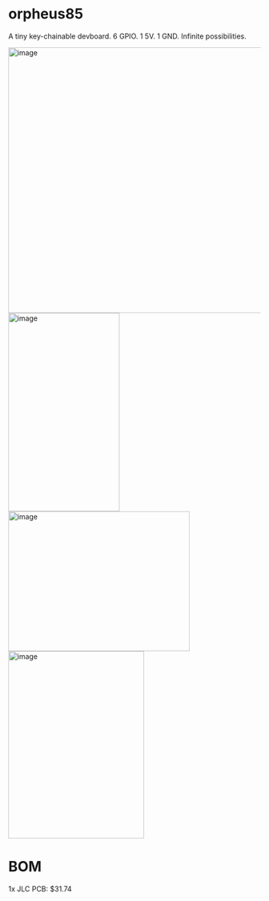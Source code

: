 # orpheus85
A tiny key-chainable devboard. 6 GPIO. 1 5V. 1 GND. Infinite possibilities. 

<img width="739" height="530" alt="image" src="https://github.com/user-attachments/assets/aa0b2247-cb72-4334-889c-09ae6431c31b" />
<img width="222" height="396" alt="image" src="https://github.com/user-attachments/assets/71809289-5e60-4a62-a5ce-72fc56dff533" />
<img width="362" height="279" alt="image" src="https://github.com/user-attachments/assets/1e146e53-6fa3-4358-b0f0-b1c62ae2efc5" />
<img width="271" height="374" alt="image" src="https://github.com/user-attachments/assets/2c7ade1d-8dc3-47c4-903f-38052031653b" />

# BOM
1x JLC PCB: $31.74
